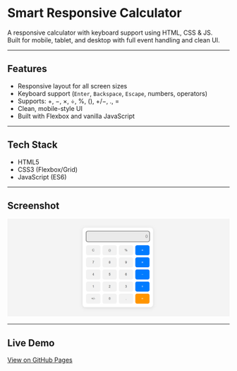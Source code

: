 # Smart Responsive Calculator

A responsive calculator with keyboard support using HTML, CSS & JS.  
Built for mobile, tablet, and desktop with full event handling and clean UI.

---

## Features

- Responsive layout for all screen sizes
- Keyboard support (`Enter`, `Backspace`, `Escape`, numbers, operators)
- Supports: +, −, ×, ÷, %, (), +/−, ., =
- Clean, mobile-style UI
- Built with Flexbox and vanilla JavaScript

---

## Tech Stack

- HTML5  
- CSS3 (Flexbox/Grid)  
- JavaScript (ES6)

---

## Screenshot

![Calculator UI](screenshots/calculator-ui.png)

---

## Live Demo

[View on GitHub Pages](https://kotanarayanareddy.github.io/smart-responsive-calculator)
